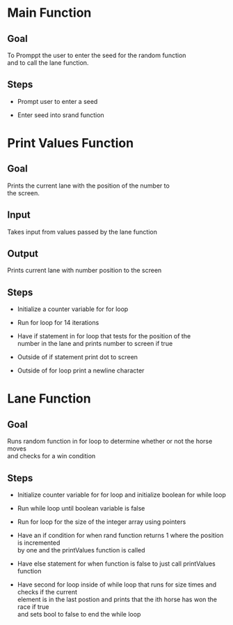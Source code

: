 # **Main Function**  

## Goal  

To Promppt the user to enter the seed for the random function  
and to call the lane function.  
  
## Steps  

* Prompt user to enter a seed  

* Enter seed into srand function  




# **Print Values Function**  

## Goal  

Prints the current lane with the position of the number to  
the screen.  


## Input  

Takes input from values passed by the lane function  


## Output  

Prints current lane with number position to the screen  

## Steps  

* Initialize a counter variable for for loop  

* Run for loop for 14 iterations  

* Have if statement in for loop that tests for the position of the  
	number in the lane and prints number to screen if true  

* Outside of if statement print dot to screen  

* Outside of for loop print a newline character  





# Lane Function  

## Goal  

Runs random function in for loop to determine whether or not the horse moves  
and checks for a win condition  

## Steps  

* Initialize counter variable for for loop and initialize boolean for while loop  

* Run while loop until boolean variable is false  

* Run for loop for the size of the integer array using pointers  

* Have an if condition for when rand function returns 1 where the position is incremented  
	by one and the printValues function is called  

* Have else statement for when function is false to just call printValues function  

* Have second for loop inside of while loop that runs for size times and checks if the current  
	element is in the last postion and prints that the ith horse has won the race if true  
	and sets bool to false to end the while loop  





